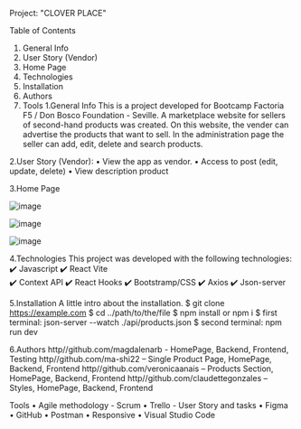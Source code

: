 Project: "CLOVER PLACE"
 
Table of Contents
1.	General Info
2.	User Story (Vendor)
3.	Home Page
4.	Technologies
5.	Installation
6.	Authors
7.	Tools
1.General Info
This is a project developed for Bootcamp Factoria F5 / Don Bosco Foundation - Seville.
A marketplace website for sellers of second-hand products was created. On this website, the vender can advertise the products that want to sell. In the administration page the seller can add, edit, delete and search products.

2.User Story (Vendor):
•	View the app as vendor.
•	Access to post (edit, update, delete)
•	View description product

3.Home Page

![image](https://user-images.githubusercontent.com/117834971/222983287-6ef9a0c5-b772-495a-bcd9-55815dd6785d.png)



![image](https://user-images.githubusercontent.com/117834971/222983102-b36787ca-d080-47b8-a3f2-e72ea1e38a7d.png)



 ![image](https://user-images.githubusercontent.com/117834971/222983090-949158fa-1df3-4cae-b4c6-67d4934bbd5a.png)

 
 
4.Technologies
This project was developed with the following technologies:
✔️ Javascript
✔️ React Vite 	 
✔️ Context API 
✔️ React Hooks
✔️ Bootstramp/CSS 
✔️ Axios 
✔️ Json-server

5.Installation
A little intro about the installation.
$ git clone https://example.com
$ cd ../path/to/the/file
$ npm install or npm i
$ first terminal: json-server --watch ./api/products.json
$ second terminal: npm run dev

 6.Authors 
http//github.com/magdalenarb - HomePage, Backend, Frontend, Testing
http//github.com/ma-shi22 – Single Product Page, HomePage, Backend, Frontend 
http//github.com/veronicaanais   – Products Section, HomePage, Backend, Frontend
http//github.com/claudettegonzales – Styles, HomePage, Backend, Frontend

Tools
•	Agile methodology - Scrum
•	Trello - User Story and tasks
•	Figma
•	GitHub
•	Postman
•	Responsive
•	Visual Studio Code

